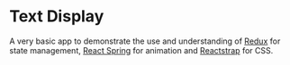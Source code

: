 # Text Display

A very basic app to demonstrate the use and understanding of [Redux](https://redux.js.org/) for state management, [React Spring](https://www.react-spring.io/) for animation and [Reactstrap](https://reactstrap.github.io/) for CSS.